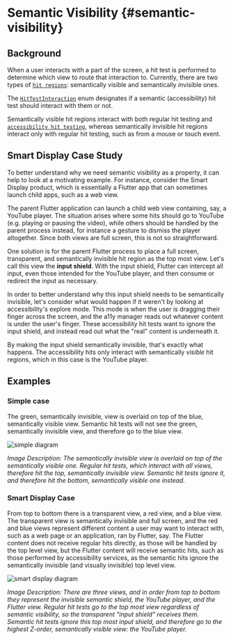 # Semantic Visibility {#semantic-visibility}

## Background

When a user interacts with a part of the screen, a hit test is performed to determine which view to
route that interaction to. Currently, there are two types of
[`hit regions`](https://fuchsia.dev/reference/fidl/fuchsia.ui.composition#HitRegion): semantically
visible and semantically *in*visible ones.

The [`HitTestInteraction`](https://fuchsia.dev/reference/fidl/fuchsia.ui.composition#HitTestInteraction)
enum designates if a semantic (accessibility) hit test should interact with them or not.

Semantically visible hit regions interact with both regular hit testing and
[`accessibility hit testing`](/concepts/accessibility/semantics.md#hit_testing),
whereas semantically invisible hit regions interact only with regular hit testing, such as from a
mouse or touch event.

## Smart Display Case Study

To better understand why we need semantic visibility as a property, it can help to look at a
motivating example. For instance, consider the Smart Display product, which is essentially a Flutter
app that can sometimes launch child apps, such as a web view.

The parent Flutter application can launch a child web view containing, say, a YouTube player. The
situation arises where some hits should go to YouTube (e.g. playing or pausing the video), while
others should be handled by the parent process instead, for instance a gesture to dismiss the player
altogether. Since both views are full screen, this is not so straightforward.

One solution is for the parent Flutter process to place a full screen, transparent, and semantically
invisible hit region as the top most view. Let's call this view the **input shield**. With the input
shield, Flutter can intercept all input, even those intended for the YouTube player, and then
consume or redirect the input as necessary.

In order to better understand why this input shield needs to be semantically invisible, let's
consider what would happen if it weren't by looking at accessibility's explore mode. This mode is
when the user is dragging their finger across the screen, and the a11y manager reads out whatever
content is under the user's finger. These accessibility hit tests want to ignore the input shield,
and instead read out what the "real" content is underneath it.

By making the input shield semantically invisible, that's exactly what happens. The accessibility
hits only interact with semantically _visible_ hit regions, which in this case is the YouTube
player.

## Examples

### Simple case

The green, semantically invisible, view is overlaid on top of the blue, semantically visible view.
Semantic hit tests will not see the green, semantically invisible view, and therefore go to the blue
view.

![simple diagram](images/simple_case.png)

_Image Description: The semantically invisible view is overlaid on top of the semantically visible
one. Regular hit tests, which interact with all views, therefore hit the top, semantically invisible
view. Semantic hit tests ignore it, and therefore hit the bottom, semantically visible one instead._

### Smart Display Case

From top to bottom there is a transparent view, a red view, and a blue view. The transparent
view is semantically invisible and full screen, and the red and blue views represent different
content a user may want to interact with, such as a web page or an application, ran by Flutter, say.
The Flutter content does not receive regular hits directly, as those will be handled by the top
level view, but the Flutter content will receive semantic hits, such as those performed by
accessibility services, as the semantic hits ignore the semantically invisible (and visually
invisible) top level view.

![smart display diagram](images/smart_display_case.png)

_Image Description: There are three views, and in order from top to bottom they represent the
invisible semantic shield, the YouTube player, and the Flutter view. Regular hit tests go to the top
most view regardless of semantic visibility, so the transparent "input shield" receives them.
Semantic hit tests ignore this top most input shield, and therefore go to the highest Z-order,
semantically visible view: the YouTube player._
